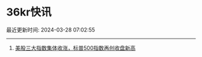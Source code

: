 # 36kr快讯

最近更新时间: 2024-03-28 07:02:55

--- 
1. [美股三大指数集体收涨，标普500指数再创收盘新高](https://www.36kr.com/newsflashes/2708407524751236) 
